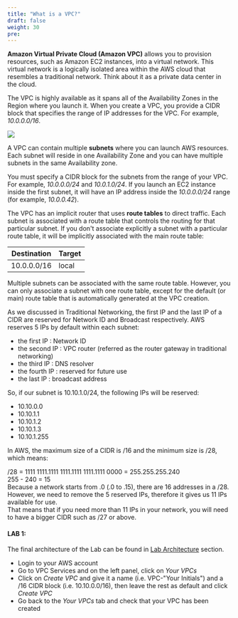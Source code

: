 ```yaml
---
title: "What is a VPC?"
draft: false
weight: 30
pre: 
---
```


**Amazon Virtual Private Cloud (Amazon VPC)** allows you to provision resources, such as Amazon EC2 instances, into a virtual network. This virtual network is a logically isolated area within the AWS cloud that resembles a traditional network. Think about it as a private data center in the cloud.

The VPC is highly available as it spans all of the Availability Zones in the Region where you launch it. When you create a VPC, you provide a CIDR block that specifies the range of IP addresses for the VPC. For example, _10.0.0.0/16_.

<img src='/images/vpc-diagram.png'>

A VPC can contain multiple **subnets** where you can launch AWS resources. Each subnet will reside in one Availability Zone and you can have multiple subnets in the same Availability zone. 

You must specify a CIDR block for the subnets from the range of your VPC. For example, _10.0.0.0/24_ and _10.0.1.0/24_. If you launch an EC2 instance inside the first subnet, it will have an IP address inside the _10.0.0.0/24_ range (for example, _10.0.0.42_). 

The VPC has an implicit router that uses **route tables** to direct traffic. Each subnet is associated with a route table that controls the routing for that particular subnet. If you don't associate explicitly a subnet with a particular route table, it will be implicitly associated with the main route table:

Destination | Target
--- | ---
10.0.0.0/16 | local

Multiple subnets can be associated with the same route table. However, you can only associate a subnet with one route table, except for the default (or main) route table that is automatically generated at the VPC creation.

As we discussed in Traditional Networking, the first IP and the last IP of a CIDR are reserved for Network ID and Broadcast respectively.
AWS reserves 5 IPs by default within each subnet:
- the first IP : Network ID
- the second IP : VPC router (referred as the router gateway in traditional networking)
- the third IP : DNS resolver
- the fourth IP : reserved for future use
- the last IP : broadcast address

So, if our subnet is 10.10.1.0/24, the following IPs will be reserved:
- 10.10.0.0
- 10.10.1.1
- 10.10.1.2
- 10.10.1.3
- 10.10.1.255

In AWS, the maximum size of a CIDR is /16 and the minimum size is /28, which means:

<p>/28 = 1111 1111.1111 1111.1111 1111.1111 0000 = 255.255.255.240<br>
255 - 240 = 15<br>
Because a network starts from .0 (.0 to .15), there are 16 addresses in a /28. However, we need to remove the 5 reserved IPs, therefore it gives us 11 IPs available for use. <br>
That means that if you need more than 11 IPs in your network, you will need to have a bigger CIDR such as /27 or above.</p>


<h4>LAB 1:</h4>

The final architecture of the Lab can be found in [Lab Architecture](/lab_diagram.html) section.

- Login to your AWS account
- Go to VPC Services and on the left panel, click on *Your VPCs*
- Click on *Create VPC* and give it a name (i.e. VPC-"Your Initials") and a /16 CIDR block (i.e. 10.10.0.0/16), then leave the rest as default and click *Create VPC*
- Go back to the *Your VPCs* tab and check that your VPC has been created

